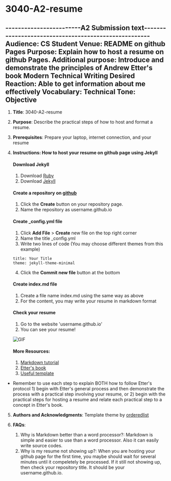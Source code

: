 # 3040-A2-resume

------------------------A2 Submission text-----------------------------------------------------
Audience: CS Student
Venue: README on github Pages
Purpose: Explain how to host a resume on github Pages.
Additional purpose: Introduce and demonstrate the principles of Andrew Etter's book Modern Technical Writing
Desired Reaction: Able to get information about me effectively
Vocabulary: Technical
Tone: Objective
-----------------------------------------------------------------------------------------------



1. **Title**: 3040-A2-resume
 
2. **Purpose**: Describe the practical steps of how to host and format a resume. 

3. **Prerequisites**: Prepare your laptop, internet connection, and your resume
 
4. **Instructions: How to host your resume on github page using Jekyll**
   
   #### Download Jekyll
   
    1. Download [Ruby](https://jekyllrb.com/docs/installation/macos/)
    2. Download [Jekyll](https://jekyllrb.com)
   
   #### Create a repository on [github](https://github.com)
   
    1. Click the **Create** button on your repository page.
    2. Name the repository as username.github.io
   
   #### Create _config.yml file
  
    1. Click **Add File** > **Create** new file on the top right corner
    2. Name the title _config.yml
    3. Write two lines of code (You may choose different themes from this example)
    
   ```
   title: Your Title
   theme: jekyll-theme-minimal
   ```
    4. Click the **Commit new file** button at the bottom
   
   #### Create index.md file
  
    1. Create a file name index.md using the same way as above
    2. For the content, you may write your resume in markdown format
   
   #### Check your resume
   
    1. Go to the website 'username.github.io'
    2. You can see your resume!

    ![GIF](https://github.com/gyuyuu/gyuyuu.github.io/blob/main/resume.GIF)

   #### More Resources:  
   
    1. [Markdown tutorial](https://www.markdowntutorial.com)
    2. [Etter's book](https://www.amazon.ca/Modern-Technical-Writing-Introduction-Documentation-ebook/dp/B01A2QL9SS)
    3. [Useful template](https://github.com/murraco/jekyll-theme-minimal-resume)

 * Remember to use each step to explain BOTH how to follow Etter's protocol  1) begin with Etter's general process and then demonstrate the process with a practical step involving your resume, or 2) begin with the practical steps for hosting a resume and relate each practical step to a concept in Etter's book.

 
5. **Authors and Acknowledgments**: Template theme by [orderedlist](https://github.com/orderedlist)

6. **FAQs**:

   1. Why is Markdown better than a word processor?: Markdown is simple and easier to use than a word processor. Also it can easily write source codes.
   2. Why is my resume not showing up?: When you are hosting your github page for the first time, you maybe should wait for several minutes until it compeletely be processed. If it still not showing up, then check your repository title. It should be your username.github.io.
 
